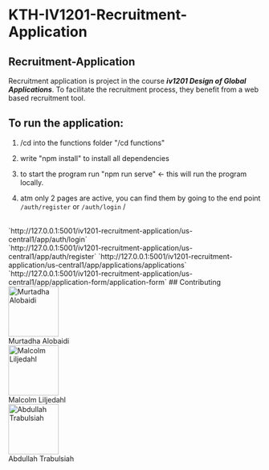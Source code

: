 # KTH-IV1201-Recruitment-Application

## Recruitment-Application
Recruitment application is project in the course ***iv1201 Design of Global Applications***. To facilitate the recruitment process, they benefit from a web based recruitment tool. 

## To run the application:

1. /cd into the functions folder "/cd functions"

2. write "npm install" to install all dependencies

3. to start the program run "npm run serve" <- this will run the program locally.

4. atm only 2 pages are active, you can find them by going to the end point `/auth/register` or `/auth/login` /
<br>
    `http://127.0.0.1:5001/iv1201-recruitment-application/us-central1/app/auth/login`
<br>
    `http://127.0.0.1:5001/iv1201-recruitment-application/us-central1/app/auth/register`
    `http://127.0.0.1:5001/iv1201-recruitment-application/us-central1/app/applications/applications`
    `http://127.0.0.1:5001/iv1201-recruitment-application/us-central1/app/application-form/application-form`       
 ## Contributing
<div>
   <img src="https://avatars.githubusercontent.com/u/69900487?v=4" alt="Murtadha Alobaidi" width="100px"> 
   <br>
   Murtadha Alobaidi
   <br>
  <img src="https://avatars.githubusercontent.com/u/71021972?v=4" alt="Malcolm Liljedahl" width="100px">
  <br>
  Malcolm Liljedahl
  <br>
  <img src="https://avatars.githubusercontent.com/u/83720452?v=4" alt="Abdullah Trabulsiah" width="100px">
  <br>
  Abdullah Trabulsiah
  <br>
</div>

